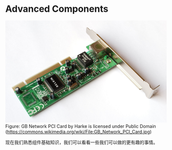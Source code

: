 # Advanced Components

![GB Network PCI Card by Harke is licensed under Public Domain (https://commons.wikimedia.org/wiki/File:GB_Network_PCI_Card.jpg)](../assets/advanced-component.jpg)Figure: GB Network PCI Card by Harke is licensed under Public Domain (https://commons.wikimedia.org/wiki/File:GB_Network_PCI_Card.jpg)

现在我们熟悉组件基础知识，我们可以看看一些我们可以做的更有趣的事情。